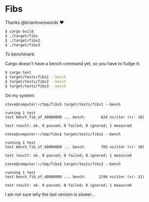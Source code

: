 # Fibs

Thanks @brianloveswords :heart:

```bash
$ cargo build
$ ./target/fibs
$ ./target/fibs2
$ ./target/fibs3
```

To benchmark:

Cargo doesn't have a bench command yet, so you have to fudge it:

```bash
$ cargo test
$ target/tests/fibs1 --bench
$ target/tests/fibs2 --bench
$ target/tests/fibs3 --bench
```

On my system:

```
steve@computer:~/tmp/fibs$ target/tests/fibs1 --bench

running 1 test
test bench_fib_of_40000000 ... bench:       624 ns/iter (+/- 10)

test result: ok. 0 passed; 0 failed; 0 ignored; 1 measured

steve@computer:~/tmp/fibs$ target/tests/fibs2 --bench

running 1 test
test bench_fib_of_40000000 ... bench:       705 ns/iter (+/- 10)

test result: ok. 0 passed; 0 failed; 0 ignored; 1 measured

steve@computer:~/tmp/fibs$ target/tests/fibs3 --bench

running 1 test
test bench_fib_of_40000000 ... bench:      1194 ns/iter (+/- 31)

test result: ok. 0 passed; 0 failed; 0 ignored; 1 measured

```

I am not sure why the last version is slower...
